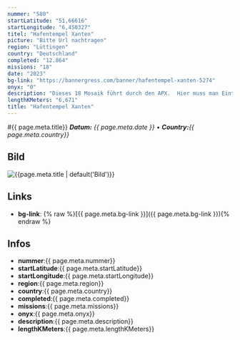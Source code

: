 ```yaml
---
nummer: "580"
startLatitude: "51,66616"
startLongitude: "6,450327"
titel: "Hafentempel Xanten"
picture: "Bitte Url nachtragen"
region: "Lüttingen"
country: "Deutschland"
completed: "12.864"
missions: "18"
date: "2023"
bg-link: "https://bannergress.com/banner/hafentempel-xanten-5274"
onyx: "0"
description: "Dieses 18 Mosaik führt durch den APX.  Hier muss man Eintritt bezahlen. die Preise findet ihr auf folgender Internetseite www.apx.lvr.de. Für Kinder ist dort ein Kletterparadies und Hüpfkissen."
lengthKMeters: "6,671"
title: "Hafentempel Xanten"
---
```


#{{ page.meta.title}}
_**Datum:** {{ page.meta.date }} • **Country:**{{ page.meta.country}}_

## Bild
![{{page.meta.title | default('Bild')}}]({{page.meta.picture}})

## Links
- **bg-link**: {% raw %}[{{ page.meta.bg-link }}]({{ page.meta.bg-link }}){% endraw %}

## Infos
- **nummer**:{{ page.meta.nummer}}
- **startLatitude**:{{ page.meta.startLatitude}}
- **startLongitude**:{{ page.meta.startLongitude}}
- **region**:{{ page.meta.region}}
- **country**:{{ page.meta.country}}
- **completed**:{{ page.meta.completed}}
- **missions**:{{ page.meta.missions}}
- **onyx**:{{ page.meta.onyx}}
- **description**:{{ page.meta.description}}
- **lengthKMeters**:{{ page.meta.lengthKMeters}}

